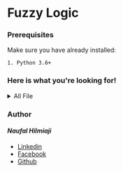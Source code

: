 # Fuzzy Logic

### Prerequisites
Make sure you have already installed:

```
1. Python 3.6+
```
### Here is what you're looking for!

<details>
  <summary>All File</summary>
  
  &nbsp;&nbsp;&nbsp;&nbsp;Code:
  
  &nbsp;&nbsp;&nbsp;&nbsp;&nbsp;&rarr;&nbsp;[ai-fuzzy.ipynb](https://github.com/naufalhilmiaji/ai-fuzzylogic/blob/master/ai-fuzzy.ipynb)
  
  &nbsp;&nbsp;&nbsp;&nbsp;Dataset:
  
  &nbsp;&nbsp;&nbsp;&nbsp;&nbsp;&nbsp;&nbsp;&nbsp;&rarr;&nbsp;[datainfluencer.csv](https://github.com/naufalhilmiaji/ai-fuzzylogic/blob/master/datainfluencer.csv) - Influencers Dataset
  
  &nbsp;&nbsp;&nbsp;&nbsp;Predicted Data:
  
  &nbsp;&nbsp;&nbsp;&nbsp;&nbsp;&nbsp;&nbsp;&nbsp;&rarr;&nbsp;[chosen.csv](https://github.com/naufalhilmiaji/ai-fuzzylogic/blob/master/chosen.csv) - Predict Chosen Influencers
  
</details>

### Author
#### _Naufal Hilmiaji_
* [Linkedin](https://www.linkedin.com/in/naufalhilmiaji/)
* [Facebook](https://www.facebook.com/naufal.hilmiaji)
* [Github](https://github.com/naufalhilmiaji)






















